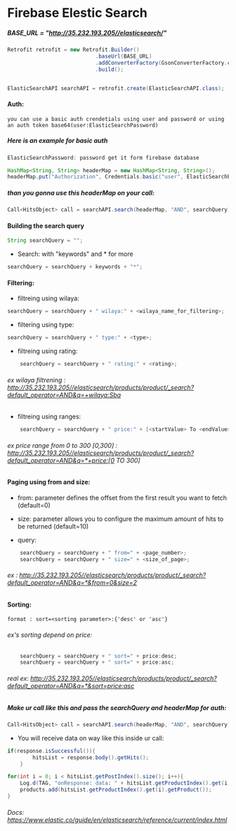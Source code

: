 # Firebase Elestic Search

##### BASE_URL = "http://35.232.193.205//elasticsearch/"

```java
Retrofit retrofit = new Retrofit.Builder()
                            .baseUrl(BASE_URL)
                            .addConverterFactory(GsonConverterFactory.create())
                            .build();


ElasticSearchAPI searchAPI = retrofit.create(ElasticSearchAPI.class);
```

#### Auth:

	you can use a basic auth crendetials using user and password or using an auth token base64(user:ElasticSearchPassword)

##### Here is an example for basic auth

```java
ElasticSearchPassword: password get it form firebase database

HashMap<String, String> headerMap = new HashMap<String, String>();
headerMap.put("Authorization", Credentials.basic("user", ElasticSearchPassword));
```

##### than you gonna use this headerMap on your call:

```java		
Call<HitsObject> call = searchAPI.search(headerMap, "AND", searchQuery);
```

#### Building the search query

```java
String searchQuery = "";
```

- Search: with "keywords" and * for more

```java
searchQuery = searchQuery + keywords + "*";
```
	
#### Filtering:

- filtreing using wilaya:
    
```java
searchQuery = searchQuery + " wilaya:" + <wilaya_name_for_filtering>;
```

- filtering using type:

```java    
searchQuery = searchQuery + " type:" + <type>;
```

- filtreing using rating:

    
```java
    searchQuery = searchQuery + " rating:" + <rating>;
```

###### ex wilaya filtrening : http://35.232.193.205//elasticsearch/products/product/_search?default_operator=AND&q=+wilaya:Sba

- filtreing using ranges:

```java
    searchQuery = searchQuery + " price:" + [<startValue> To <endValue>];
```

###### ex price range from 0 to 300 [0,300] : http://35.232.193.205//elasticsearch/products/product/_search?default_operator=AND&q=*+price:[0 TO 300]

#### Paging using from and size:

- from: parameter defines the offset from the first result you want to fetch (default=0)
- size: parameter allows you to configure the maximum amount of hits to be returned (default=10)

- query:
	
```java
	searchQuery = searchQuery + " from=" + <page_number>;
	searchQuery = searchQuery + " size=" + <size_of_page>;
```

###### ex : http://35.232.193.205//elasticsearch/products/product/_search?default_operator=AND&q=*&from=0&size=2

#### Sorting:

	format : sort=<sorting parameter>:{'desc' or 'asc'}

###### ex's sorting depend on price:
	
```java
	searchQuery = searchQuery + " sort=" + price:desc;
	searchQuery = searchQuery + " sort=" + price:asc;
```

###### real ex: http://35.232.193.205//elasticsearch/products/product/_search?default_operator=AND&q=*&sort=price:asc

##### Make ur call like this and pass the searchQuery and headerMap for auth:

```java
Call<HitsObject> call = searchAPI.search(headerMap, "AND", searchQuery);
```

- You will receive data on way like this inside ur call:

```java
if(response.isSuccessful()){
        hitsList = response.body().getHits();
    }

for(int i = 0; i < hitsList.getPostIndex().size(); i++){
    Log.d(TAG, "onResponse: data: " + hitsList.getProductIndex().get(i).getProduct());
    products.add(hitsList.getProductIndex().get(i).getProduct());
}
```

###### Docs: https://www.elastic.co/guide/en/elasticsearch/reference/current/index.html
